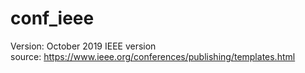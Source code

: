 # conf_ieee
Version: October 2019 IEEE version </br>
source: https://www.ieee.org/conferences/publishing/templates.html